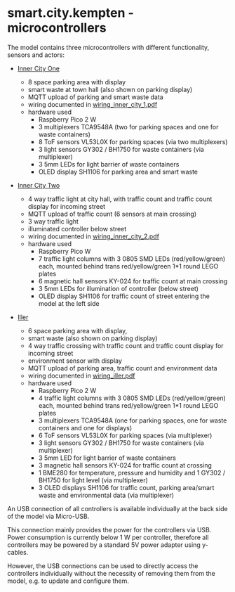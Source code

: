 # smart.city.kempten - microcontrollers

The model contains three microcontrollers with different functionality, sensors and actors:

* [Inner City One](../smart_city/controller_inner_city_one.py)
  * 8 space parking area with display
  * smart waste at town hall (also shown on parking display)
  * MQTT upload of parking and smart waste data
  * wiring documented in [wiring_inner_city_1.pdf](wiring_inner_city_1.pdf)
  * hardware used
    * Raspberry Pico 2 W
    * 3 multiplexers TCA9548A (two for parking spaces and one for waste containers)
    * 8 ToF sensors VL53L0X for parking spaces (via two multiplexers)
    * 3 light sensors GY302 / BH1750 for waste containers (via multiplexer)
    * 3 5mm LEDs for light barrier of waste containers
    * OLED display SH1106 for parking area and smart waste

* [Inner City Two](../smart_city/controller_inner_city_two.py)
  * 4 way traffic light at city hall, with traffic count and traffic count display for incoming street
  * MQTT upload of traffic count (6 sensors at main crossing)
  * 3 way traffic light
  * illuminated controller below street
  * wiring documented in [wiring_inner_city_2.pdf](wiring_inner_city_2.pdf)
  * hardware used
    * Raspberry Pico W
    * 7 traffic light columns with 3 0805 SMD LEDs (red/yellow/green) each, mounted behind trans red/yellow/green 1*1 round LEGO plates
    * 6 magnetic hall sensors KY-024 for traffic count at main crossing
    * 3 5mm LEDs for illumination of controller (below street)
    * OLED display SH1106 for traffic count of street entering the model at the left side

* [Iller](../smart_city/controller_iller.py)
  * 6 space parking area with display,
  * smart waste (also shown on parking display)
  * 4 way traffic crossing with traffic count and traffic count display for incoming street
  * environment sensor with display
  * MQTT upload of parking area, traffic count and environment data
  * wiring documented in [wiring_iller.pdf](wiring_iller.pdf)
  * hardware used
    * Raspberry Pico 2 W
    * 4 traffic light columns with 3 0805 SMD LEDs (red/yellow/green) each, mounted behind trans red/yellow/green 1*1 round LEGO plates
    * 3 multiplexers TCA9548A (one for parking spaces, one for waste containers and one for displays)
    * 6 ToF sensors VL53L0X for parking spaces (via multiplexer)
    * 3 light sensors GY302 / BH1750 for waste containers (via multiplexer)
    * 3 5mm LED for light barrier of waste containers
    * 3 magnetic hall sensors KY-024 for traffic count at crossing
    * 1 BME280 for temperature, pressure and humidity and 1 GY302 / BH1750 for light level (via multiplexer)
    * 3 OLED displays SH1106 for traffic count, parking area/smart waste and environmental data (via multiplexer)

An USB connection of all controllers is available individually at the back side of the model via Micro-USB.

This connection mainly provides the power for the controllers via USB.
Power consumption is currently below 1 W per controller, therefore all controllers may be powered by a standard
5V power adapter using y-cables.

However, the USB connections can be used to directly access the controllers individually without the necessity
of removing them from the model, e.g. to update and configure them.
